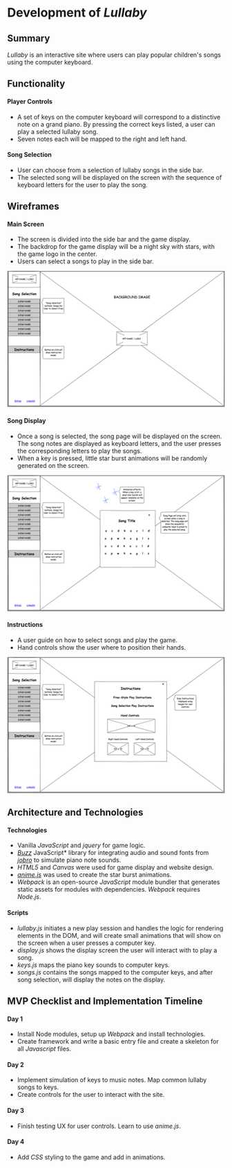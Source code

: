 # Development of *Lullaby*

## Summary
*Lullaby* is an interactive site where users can play popular children's songs using the computer keyboard.

## Functionality

#### Player Controls
- A set of keys on the computer keyboard will correspond to a distinctive note on a grand piano. By pressing the correct keys listed, a user can play a selected lullaby song.
- Seven notes each will be mapped to the right and left hand.

#### Song Selection
- User can choose from a selection of lullaby songs in the side bar.
- The selected song will be displayed on the screen with the sequence of keyboard letters for the user to play the song.

## Wireframes

#### Main Screen
- The screen is divided into the side bar and the game display.
- The backdrop for the game display will be a night sky with stars, with the game logo in the center.  
- Users can select a songs to play in the side bar.

![main_page](./main_page.png)

#### Song Display
- Once a song is selected, the song page will be displayed on the screen. The song notes are displayed as keyboard letters, and the user presses the corresponding letters to play the songs.
- When a key is pressed, little star burst animations will be randomly generated on the screen.

![song_display](./song_display.png)

#### Instructions
- A user guide on how to select songs and play the game.
- Hand controls show the user where to position their hands.

![instruction_modal](./instruction_modal.png)


## Architecture and Technologies

#### Technologies
- Vanilla *JavaScript* and *jquery* for game logic.
- [*Buzz*](https://buzz.jaysalvat.com/) JavaScript* library for integrating audio and sound fonts from [*jobro*](www.freesound.org) to simulate piano note sounds.
- *HTML5* and *Canvas* were used for game display and website design.
- [*anime.js*](http://animejs.com/) was used to create the star burst animations.
- *Webpack* is an open-source *JavaScript* module bundler that generates static assets for modules with dependencies. *Webpack* requires *Node.js*.

#### Scripts
- *lullaby.js* initiates a new play session and handles the logic for rendering elements in the DOM, and will create small animations that will show on the screen when a user presses a computer key.
- *display.js* shows the display screen the user will interact with to play a song.
- *keys.js* maps the piano key sounds to computer keys.
- *songs.js* contains the songs mapped to the computer keys, and after song selection, will display the notes on the display.


## MVP Checklist and Implementation Timeline

#### Day 1
- Install Node modules, setup up *Webpack* and install technologies.
- Create framework and write a basic entry file and create a skeleton for all *Javascript* files.

#### Day 2
- Implement simulation of keys to music notes. Map common lullaby songs to keys.
- Create controls for the user to interact with the site.

#### Day 3
- Finish testing UX for user controls. Learn to use *anime.js*.

#### Day 4
- Add *CSS* styling to the game and add in animations.
